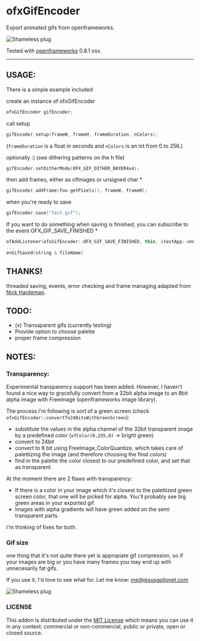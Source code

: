 # ofxGifEncoder

Export animated gifs from openframeworks. 

![Shameless plug](http://ofxgif.jesusgollonet.com/img/plug1.gif)

Tested with [openframeworks](http://openframeworks.cc/) 0.8.1 osx. 

___

## USAGE:

There is a simple example included

create an instance of ofxGifEncoder

```C++
ofxGifEncoder gifEncoder;
```

call setup 

```C++
gifEncoder.setup(frameW, frameH, frameDuration, nColors);
```

(`frameDuration` is a float in seconds and `nColors` is an int from 0 to 256.)

optionally  :) (see dithering patterns on the h file)

```C++
gifEncoder.setDitherMode(OFX_GIF_DITHER_BAYER4x4);
```

then add frames, either as ofImages or unsigned char * 

```C++
gifEncoder.addFrame(foo.getPixels(), frameW, frameH);
```

when you're ready to save

```C++
gifEncoder.save("test.gif");
```

If you want to do something when saving is finished, you can subscribe to the event OFX_GIF_SAVE_FINISHED *

```C++
ofAddListener(ofxGifEncoder::OFX_GIF_SAVE_FINISHED, this, &testApp::onGifSaved);
...
onGifSaved(string & fileName)
```
## THANKS!	
	
threaded saving, events, error checking and frame managing adapted from [Nick Hardeman](https://github.com/NickHardeman/ofxGifEncoder/tree/threaded  "Nick Hardeman"). 
	

## TODO:

- (x) Transaparent gifs (currently testing)
- Provide option to choose palette
- proper frame compression

## NOTES:

### Transparency:

Experimental transparency support has been added. However, I haven't found a nice way to gracefully convert from a 32bit alpha image to an 8bit alpha image with Freeimage (openframeworks image library). 

The process I'm following is sort of a green screen (check `ofxGifEncoder::convertTo24BitsWithGreenScreen`):

- substitute the values in the alpha channel of the 32bit transparent image by a predefined color (`ofColor(0,255,0)` -> bright green)
- convert to 24bit 
- convert to 8 bit using FreeImage_ColorQuantize, which takes care of palettizing the image (and therefore choosing the final colors)
- find in the palette the color closest to our predefined color, and set that as transparent.

At the moment there are 2 flaws with transparency:

- If there is a color in your image which it's closest to the palettized green screen color, that one will be picked for alpha. You'll probably see big green areas in your exported gif.
- Images with alpha gradients will have green added on the semi transparent parts.

I'm thinking of fixes for both. 

### Gif size

one thing that it's not quite there yet is appropiate gif compression, so if your images are big or you have many frames you may end up with unnecesarily fat gifs. 

If you use it, I'd love to see what for. Let me know: me@jesusgollonet.com
	
![Shameless plug](http://ofxgif.jesusgollonet.com/img/plug2.gif)

### LICENSE

This addon is distributed under the [MIT License](https://en.wikipedia.org/wiki/MIT_License) which means you can use it in any context: commercial or non-commercial, public or private, open or closed source.

